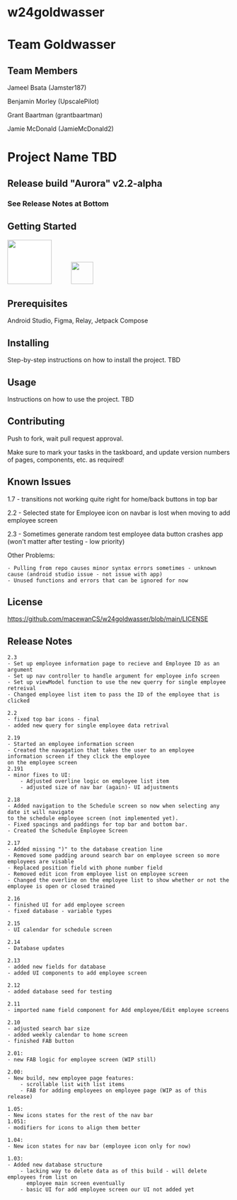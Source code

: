# w24goldwasser
# Team Goldwasser
## Team Members

Jameel Bsata (Jamster187)

Benjamin Morley (UpscalePilot)

Grant Baartman (grantbaartman)

Jamie McDonald (JamieMcDonald2)

# Project Name TBD

## Release build "Aurora" v2.2-alpha

### See Release Notes at Bottom

## Getting Started

<a href="https://github.com/macewanCS/w24goldwasser.git"><img src="https://static.vecteezy.com/system/resources/previews/017/119/660/original/github-logo-git-hub-icon-with-text-on-white-and-black-background-free-vector.jpg" width="100" style="background: white; margin-right: 40px;"></a> <a href="https://www.figma.com/file/sjYPI6UptLTQ1tIf73pxSn/Team-Goldwasser?type=design&node-id=0%3A1&mode=design&t=Jnmr05dUMOu4uRa7-1"><img src="https://brandlogos.net/wp-content/uploads/2022/05/figma-logo_brandlogos.net_6n1pb.png" width="50"></a>

## Prerequisites

Android Studio, Figma, Relay, Jetpack Compose

## Installing

Step-by-step instructions on how to install the project.
TBD

## Usage

Instructions on how to use the project.
TBD

## Contributing

Push to fork, wait pull request approval.

Make sure to mark your tasks in the taskboard, and update version numbers of pages, components, etc.
as required!

## Known Issues

1.7 - transitions not working quite right for home/back buttons in top bar

2.2 - Selected state for Employee icon on navbar is lost when moving to add employee screen

2.3 - Sometimes generate random test employee data button crashes app (won't matter after testing - low priority)

Other Problems:

    - Pulling from repo causes minor syntax errors sometimes - unknown cause (android studio issue - not issue with app)
    - Unused functions and errors that can be ignored for now

## License

https://github.com/macewanCS/w24goldwasser/blob/main/LICENSE

## Release Notes

    2.3
    - Set up employee information page to recieve and Employee ID as an argument
    - Set up nav controller to handle argument for employee info screen
    - Set up viewModel function to use the new querry for single employee retreival
    - Changed employee list item to pass the ID of the employee that is clicked

    2.2
    - fixed top bar icons - final
    - added new query for single employee data retrival

    2.19
    - Started an employee information screen
    - Created the navagation that takes the user to an employee information screen if they click the employee
    on the employee screen
    2.191
    - minor fixes to UI:
        - Adjusted overline logic on employee list item
        - adjusted size of nav bar (again)- UI adjustments 

    2.18
    - Added navigation to the Schedule screen so now when selecting any date it will navigate
    to the schedule employee screen (not implemented yet). 
    - Fixed spacings and paddings for top bar and bottom bar. 
    - Created the Schedule Employee Screen

    2.17
    - Added missing ")" to the database creation line
    - Removed some padding around search bar on employee screen so more employees are visable
    - Replaced position field with phone number field
    - Removed edit icon from employee list on employee screen
    - Changed the overline on the employee list to show whether or not the employee is open or closed trained

    2.16
    - finished UI for add employee screen
    - fixed database - variable types

    2.15
    - UI calendar for schedule screen

    2.14
    - Database updates

    2.13
    - added new fields for database
    - added UI components to add employee screen

    2.12
    - added database seed for testing

    2.11
    - imported name field component for Add employee/Edit employee screens

    2.10
    - adjusted search bar size
    - added weekly calendar to home screen
    - finished FAB button

    2.01:
    - new FAB logic for employee screen (WIP still)

    2.00:
    - New build, new employee page features:
        - scrollable list with list items
        - FAB for adding employees on employee page (WIP as of this release)

    1.05:
    - New icons states for the rest of the nav bar
    1.051:
    - modifiers for icons to align them better

    1.04:
    - New icon states for nav bar (employee icon only for now)  

    1.03:
    - Added new database structure
        - lacking way to delete data as of this build - will delete employees from list on
          employee main screen eventually
        - basic UI for add employee screen our UI not added yet
    






















